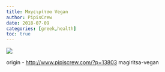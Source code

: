 ```yaml
---
title: Μαγειρίτσα Vegan
author: PipisCrew
date: 2018-07-09
categories: [greek,health]
toc: true
---
```


![](https://i.imgur.com/hqREPGi.jpg)

origin - http://www.pipiscrew.com/?p=13803 magiritsa-vegan
